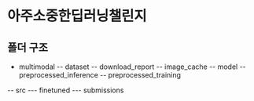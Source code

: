 # 아주소중한딥러닝챌린지 

## 폴더 구조 

- multimodal
-- dataset
-- download_report
-- image_cache
-- model
-- preprocessed_inference
-- preprocessed_training

-- src
--- finetuned
--- submissions
